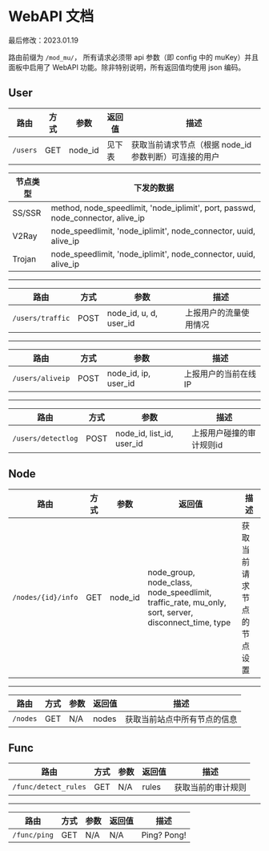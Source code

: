 # WebAPI 文档

最后修改：2023.01.19

路由前缀为 `/mod_mu/`， 所有请求必须带 api 参数（即 config 中的 muKey）并且面板中启用了 WebAPI 功能。除非特别说明，所有返回值均使用 json 编码。

## User

路由 | 方式 | 参数 | 返回值 |描述
-----|------|-----|-------|----
`/users` | GET | node_id | 见下表 | 获取当前请求节点（根据 node_id 参数判断）可连接的用户

节点类型 | 下发的数据
--------|--------
SS/SSR | method, node_speedlimit, 'node_iplimit', port, passwd, node_connector, alive_ip
V2Ray  | node_speedlimit, 'node_iplimit', node_connector, uuid, alive_ip
Trojan | node_speedlimit, 'node_iplimit', node_connector, uuid, alive_ip

---
路由 | 方式 | 参数 | 描述
-----|------|-----|-------
`/users/traffic` | POST | node_id, u, d, user_id | 上报用户的流量使用情况

---
路由 | 方式 | 参数 | 描述
-----|------|-----|-------
`/users/aliveip` | POST | node_id, ip, user_id | 上报用户的当前在线IP

---
路由 | 方式 | 参数 | 描述
-----|------|-----|-------
`/users/detectlog` | POST | node_id, list_id, user_id | 上报用户碰撞的审计规则id

## Node

路由 | 方式 | 参数 | 返回值 |描述
-----|------|-----|-------|----
`/nodes/{id}/info` | GET | node_id | node_group, node_class, node_speedlimit, traffic_rate, mu_only, sort, server, disconnect_time, type | 获取当前请求节点的节点设置

---
路由 | 方式 | 参数 | 返回值 | 描述
-----|------|-----|--------|-------
`/nodes` | GET | N/A | nodes | 获取当前站点中所有节点的信息

## Func

路由 | 方式 | 参数 | 返回值 |描述
-----|------|-----|-------|----
`/func/detect_rules` | GET | N/A | rules | 获取当前的审计规则

---
路由 | 方式 | 参数 | 返回值 |描述
-----|------|-----|-------|----
`/func/ping` | GET | N/A | N/A | Ping? Pong!
